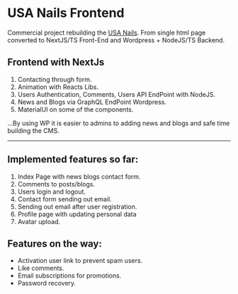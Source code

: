 # USA Nails Frontend

Commercial project rebuilding the [USA Nails](http://www.usa-nails.co.uk/). From single html page converted to NextJS/TS Front-End and Wordpress + NodeJS/TS Backend.

## Frontend with NextJs

1. Contacting through form.
2. Animation with Reacts Libs.
3. Users Authentication, Comments, Users API EndPoint with NodeJS.
4. News and Blogs via GraphQL EndPoint Wordpress.
5. MaterialUI on some of the components.

...By using WP it is easier to admins to adding news and blogs and safe time building the CMS.

---

## Implemented features so far:

1. Index Page with news blogs contact form.
2. Comments to posts/blogs.
3. Users login and logout.
4. Contact form sending out email.
5. Sending out email after user registration.
6. Profile page with updating personal data
7. Avatar upload.

## Features on the way:

- Activation user link to prevent spam users.
- Like comments.
- Email subscriptions for promotions.
- Password recovery.
